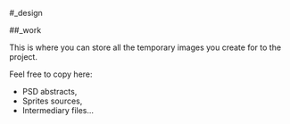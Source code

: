 #_design

##_work

This is where you can store all the temporary images you create for to the project.

Feel free to copy here:

* PSD abstracts,
* Sprites sources,
* Intermediary files...